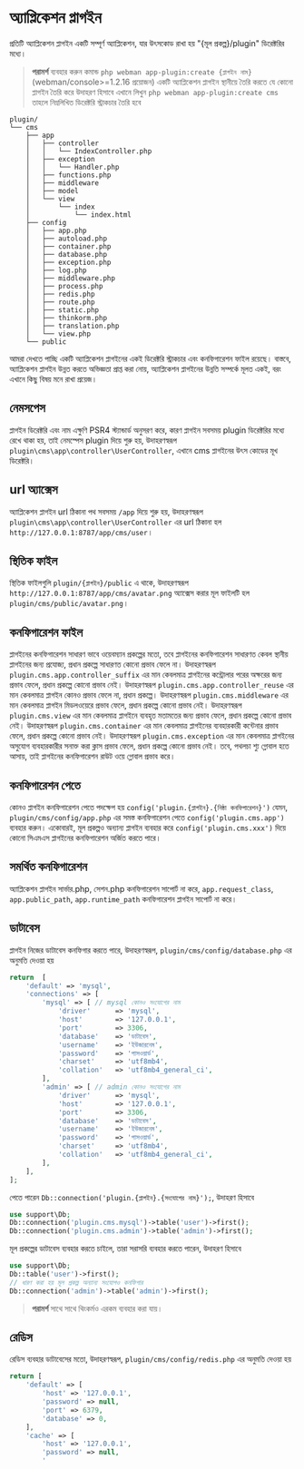 # অ্যাপ্লিকেশন প্লাগইন
প্রতিটি অ্যাপ্লিকেশন প্লাগইন একটি সম্পূর্ণ অ্যাপ্লিকেশন, যার উৎসকোড রাখা হয় "{মূল প্রকল্প}/plugin" ডিরেক্টরির মধ্যে।
    
> **পরামর্শ**
> ব্যবহার করুন কমান্ড `php webman app-plugin:create {প্লাগইন নাম}` (webman/console>=1.2.16 প্রয়োজন) একটি অ্যাপ্লিকেশন প্লাগইন স্থানীয়ে তৈরি করতে 
> যে কোনো প্লাগইন তৈরি করে উদাহরণ হিসাবে এখানে লিখুন `php webman app-plugin:create cms` তাহলে নিম্নলিখিত ডিরেক্টরি স্ট্রাকচার তৈরি হবে

``` plaintext
plugin/
└── cms
    ├── app
    │   ├── controller
    │   │   └── IndexController.php
    │   ├── exception
    │   │   └── Handler.php
    │   ├── functions.php
    │   ├── middleware
    │   ├── model
    │   └── view
    │       └── index
    │           └── index.html
    ├── config
    │   ├── app.php
    │   ├── autoload.php
    │   ├── container.php
    │   ├── database.php
    │   ├── exception.php
    │   ├── log.php
    │   ├── middleware.php
    │   ├── process.php
    │   ├── redis.php
    │   ├── route.php
    │   ├── static.php
    │   ├── thinkorm.php
    │   ├── translation.php
    │   └── view.php
    └── public
```

আমরা দেখতে পাচ্ছি একটি অ্যাপ্লিকেশন প্লাগইনের একই ডিরেক্টরি স্ট্রাকচার এবং কনফিগারেশন ফাইল রয়েছে। বাস্তবে, অ্যাপ্লিকেশন প্লাগইন উন্নত করতে অভিজ্ঞতা প্রাপ্ত করা নোয়, অ্যাপ্লিকেশন প্লাগইনের উন্নতি সম্পর্কে মূলত একই, বরং এখানে কিছু বিষয় মনে রাখা প্রয়েজ।

## নেমসপেস
প্লাগইন ডিরেক্টরি এবং নাম এক্ষুণি PSR4 স্ট্যান্ডার্ড অনুসরণ করে, কারণ প্লাগইন সবসময় plugin ডিরেক্টরির মধ্যে রেখে থাকা হয়, তাই নেমস্পেস plugin দিয়ে শুরু হয়, উদাহরণস্বরূপ `plugin\cms\app\controller\UserController`, এখানে cms প্লাগইনের উৎস কোডের মূখ ডিরেক্টরি।

## url অ্যাক্সেস
অ্যাপ্লিকেশন প্লাগইন url ঠিকানা পথ সবসময় `/app` দিয়ে শুরু হয়, উদাহরণস্বরূপ `plugin\cms\app\controller\UserController` এর url ঠিকানা হল `http://127.0.0.1:8787/app/cms/user`।

## স্থিতিক ফাইল
স্থিতিক ফাইলগুলি `plugin/{প্লাগইন}/public` এ থাকে, উদাহরণস্বরূপ `http://127.0.0.1:8787/app/cms/avatar.png` অ্যাক্সেস করার মূল ফাইলটি হল `plugin/cms/public/avatar.png`।

## কনফিগারেশন ফাইল
প্লাগইনের কনফিগারেশন সাধারণ ভাবে ওয়েবম্যান প্রকল্পের মতো, তবে প্লাগইনের কনফিগারেশন সাধারণত কেবল স্থানীয় প্লাগইনের জন্য প্রযোজ্য, প্রধান প্রকল্পে সাধারণত কোনো প্রভাব ফেলে না।
উদাহরণস্বরূপ `plugin.cms.app.controller_suffix` এর মান কেবলমাত্র প্লাগইনের কন্ট্রোলার পরের অক্ষরের জন্য প্রভাব ফেলে, প্রধান প্রকল্পে কোনো প্রভাব নেই।
উদাহরণস্বরূপ `plugin.cms.app.controller_reuse` এর মান কেবলমাত্র প্লাগইন কোনও প্রভাব ফেলে না, প্রধান প্রকল্পে।
উদাহরণস্বরূপ `plugin.cms.middleware` এর মান কেবলমাত্র প্লাগইন মিডলওয়েরে প্রভাব ফেলে, প্রধান প্রকল্পে কোনো প্রভাব নেই।
উদাহরণস্বরূপ `plugin.cms.view` এর মান কেবলমাত্র প্লাগইনে ব্যবহৃত মতামতের জন্য প্রভাব ফেলে, প্রধান প্রকল্পে কোনো প্রভাব নেই।
উদাহরণস্বরূপ `plugin.cms.container` এর মান কেবলমাত্র প্লাগইনের ব্যবহারকারী কন্টেনার প্রভাব ফেলে, প্রধান প্রকল্পে কোনো প্রভাব নেই।
উদাহরণস্বরূপ `plugin.cms.exception` এর মান কেবলমাত্র প্লাগইনের অসুযোগ ব্যবহারকারীর সনাক্ত করা ক্লাস প্রভাব ফেলে, প্রধান প্রকল্পে কোনো প্রভাব নেই।
তবে, পথলচা শ্যু গ্লোবাল হতে আসায়, তাই প্লাগইনের কনফিগারেশন রাউট ওয়ে গ্লোবাল প্রভাব করে।

## কনফিগারেশন পেতে
কোনও প্লাগইন কনফিগারেশন পেতে পদক্ষেপ হয় `config('plugin.{প্লাগইন}.{নিষ্ঠা কনফিগারেশন}')` যেমন, `plugin/cms/config/app.php` এর সমস্ত কনফিগারেশন পেতে `config('plugin.cms.app')` ব্যবহার করুন।
একোবারই, মূল প্রকল্পও অন্যান্য প্লাগইন ব্যবহার করে `config('plugin.cms.xxx')` দিয়ে কোনো সিএমএস প্লাগইনের কনফিগারেশন অর্জিত করতে পারে।

## সমর্থিত কনফিগারেশন
অ্যাপ্লিকেশন প্লাগইন সার্ভার.php, সেশন.php কনফিগারেশন সাপোর্ট না করে, `app.request_class`, `app.public_path`, `app.runtime_path` কনফিগারেশন প্লাগইন সাপোর্ট না করে।

## ডাটাবেস
প্লাগইন নিজের ডাটাবেস কনফিগার করতে পারে, উদাহরণস্বরূপ, `plugin/cms/config/database.php` এর অনুমতি দেওয়া হয়
```php
return  [
    'default' => 'mysql',
    'connections' => [
        'mysql' => [ // mysql কোনও সংযোগের নাম
            'driver'      => 'mysql',
            'host'        => '127.0.0.1',
            'port'        => 3306,
            'database'    => 'ডাটাবেস',
            'username'    => 'ইউজারনেম',
            'password'    => 'পাসওয়ার্ড',
            'charset'     => 'utf8mb4',
            'collation'   => 'utf8mb4_general_ci',
        ],
        'admin' => [ // admin কোনও সংযোগের নাম
            'driver'      => 'mysql',
            'host'        => '127.0.0.1',
            'port'        => 3306,
            'database'    => 'ডাটাবেস',
            'username'    => 'ইউজারনেম',
            'password'    => 'পাসওয়ার্ড',
            'charset'     => 'utf8mb4',
            'collation'   => 'utf8mb4_general_ci',
        ],
    ],
];
```
পেতে পারেন `Db::connection('plugin.{প্লাগইন}.{সংযোগের নাম}');`, উদাহরণ হিসাবে
```php
use support\Db;
Db::connection('plugin.cms.mysql')->table('user')->first();
Db::connection('plugin.cms.admin')->table('admin')->first();
```

মূল প্রকল্পের ডাটাবেস ব্যবহার করতে চাইলে, তারা সরাসরি ব্যবহার করতে পারেন, উদাহরণ হিসাবে
```php
use support\Db;
Db::table('user')->first();
// ধারণ করা হয় মূল প্রকল্প অন্যান্য সংযোগও কনফিগার
Db::connection('admin')->table('admin')->first();
```

> **পরামর্শ**
> সাথে সাথে থিংকর্মও এরকম ব্যবহার করা যায়।

## রেডিস
রেডিস ব্যবহার ডাটাবেসের মতো, উদাহরণস্বরূপ, `plugin/cms/config/redis.php` এর অনুমতি দেওয়া হয়
```php
return [
    'default' => [
        'host' => '127.0.0.1',
        'password' => null,
        'port' => 6379,
        'database' => 0,
    ],
    'cache' => [
        'host' => '127.0.0.1',
        'password' => null,
        '
